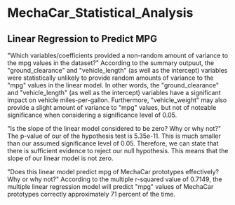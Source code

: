 # MechaCar_Statistical_Analysis

## Linear Regression to Predict MPG

"Which variables/coefficients provided a non-random amount of variance to the mpg values in the dataset?" According to the summary outpuut, the "ground_clearance" and "vehicle_length" (as well as the intercept) variables were statistically unlikely to provide random amounts of variance to the "mpg" values in the linear model. In other words, the "ground_clearance" and "vehicle_length" (as well as the intercept) variables have a significant impact on vehicle miles-per-gallon. Furthermore, "vehicle_weight" may also provide a slight amount of variance to "mpg" values, but not of noteable significance when considering a significance level of 0.05.

"Is the slope of the linear model considered to be zero? Why or why not?" The p-value of our of the hypothesis test is 5.35e-11. This is much smaller than our assumed significance level of 0.05. Therefore, we can state that there is sufficient evidence to reject our null hypothesis. This means that the slope of our linear model is not zero.

"Does this linear model predict mpg of MechaCar prototypes effectively? Why or why not?" According to the multiple r-squared value of 0.7149, the multiple linear regression model will predict "mpg" values of MechaCar prototypes correctly approximately 71 percent of the time.










